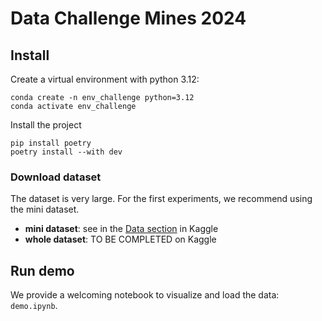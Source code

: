 # Data Challenge Mines 2024

## Install

Create a virtual environment with python 3.12:

    conda create -n env_challenge python=3.12
    conda activate env_challenge

Install the project

    pip install poetry
    poetry install --with dev

### Download dataset

The dataset is very large. For the first experiments, we recommend using the mini dataset.

- **mini dataset**: see in the [Data section](https://www.kaggle.com/competitions/data-challenge-invent-mines2024/data) in Kaggle
- **whole dataset**: TO BE COMPLETED on Kaggle

## Run demo

We provide a welcoming notebook to visualize and load the data: `demo.ipynb`.
